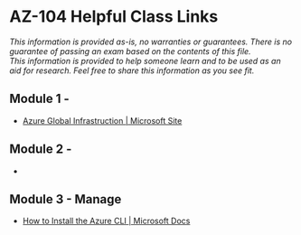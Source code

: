 # AZ-104 Helpful Class Links

_This information is provided as-is, no warranties or guarantees.  There is no guarantee of passing an exam
based on the contents of this file.  
This information is provided to help someone learn and to be used as an aid for research.
Feel free to share this information as you see fit._

## Module 1 - <MODULE TITLE>
- [Azure Global Infrastruction | Microsoft Site](https://infrastructuremap.microsoft.com)
  
## Module 2 - <MODULE TITLE>
- 

## Module 3 - Manage 
- [How to Install the Azure CLI | Microsoft Docs](https://docs.microsoft.com/en-us/cli/azure/install-azure-cli)
